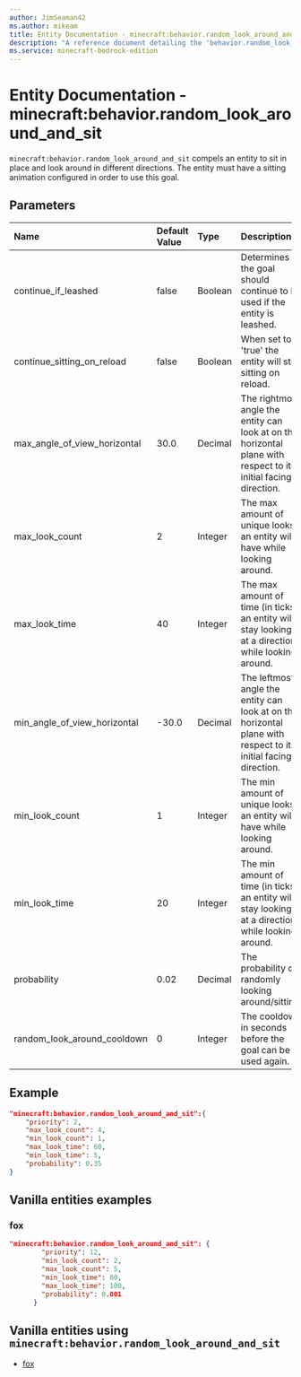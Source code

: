 ```yaml
---
author: JimSeaman42
ms.author: mikeam
title: Entity Documentation - minecraft:behavior.random_look_around_and_sit
description: "A reference document detailing the 'behavior.random_look_around_and_sit' entity goal"
ms.service: minecraft-bedrock-edition
---
```


# Entity Documentation - minecraft:behavior.random_look_around_and_sit

`minecraft:behavior.random_look_around_and_sit` compels an entity to sit in place and look around in different directions. The entity must have a sitting animation configured in order to use this goal.

## Parameters

|Name |Default Value  |Type  |Description  |
|:----------|:----------|:----------|:----------|
|continue_if_leashed| false| Boolean|  Determines if the goal should continue to be used if the entity is leashed. |
|continue_sitting_on_reload| false| Boolean| When set to 'true' the entity will stay sitting on reload.|
|max_angle_of_view_horizontal| 30.0| Decimal| The rightmost angle the entity can look at on the horizontal plane with respect to its initial facing direction.|
|max_look_count| 2| Integer|  The max amount of unique looks an entity will have while looking around. |
|max_look_time| 40| Integer|  The max amount of time (in ticks) an entity will stay looking at a direction while looking around. |
|min_angle_of_view_horizontal| -30.0| Decimal| The leftmost angle the entity can look at on the horizontal plane with respect to its initial facing direction.|
|min_look_count| 1| Integer| The min amount of unique looks an entity will have while looking around. |
|min_look_time| 20| Integer|  The min amount of time (in ticks) an entity will stay looking at a direction while looking around. |
| probability| 0.02| Decimal| The probability of randomly looking around/sitting. |
| random_look_around_cooldown| 0| Integer| The cooldown in seconds before the goal can be used again. |

## Example

```json
"minecraft:behavior.random_look_around_and_sit":{
    "priority": 2,
    "max_look_count": 4,
    "min_look_count": 1,
    "max_look_time": 60,
    "min_look_time": 5,
    "probability": 0.35
}
```

## Vanilla entities examples

### fox

```json
"minecraft:behavior.random_look_around_and_sit": {
        "priority": 12,
        "min_look_count": 2,
        "max_look_count": 5,
        "min_look_time": 80,
        "max_look_time": 100,
        "probability": 0.001
      }
```

## Vanilla entities using `minecraft:behavior.random_look_around_and_sit`

- [fox](../../../../Source/VanillaBehaviorPack_Snippets/entities/fox.md)
